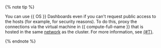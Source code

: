 {% note tip %}

You can use {{ OS }} Dashboards even if you can't request public access to the hosts (for example, for security reasons). To do this, proxy the connections via the virtual machine in {{ compute-full-name }} that is hosted in the same [network](../../../vpc/concepts/network.md#network) as the cluster. For more information, see [{#T}](../../../managed-opensearch/operations/connect.md#dashboards).

{% endnote %}
